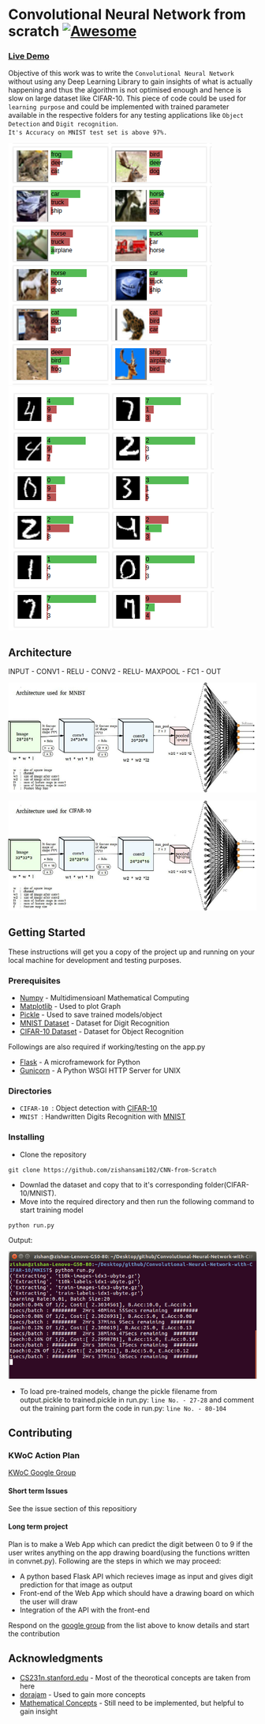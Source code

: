 # Convolutional Neural Network from scratch [![Awesome](https://cdn.rawgit.com/sindresorhus/awesome/d7305f38d29fed78fa85652e3a63e154dd8e8829/media/badge.svg)](http://cnndigits.pythonanywhere.com/)

### [Live Demo](http://cnndigits.pythonanywhere.com/) 

Objective of this work was to write the `Convolutional Neural Network` without using any Deep Learning Library to gain insights of what is actually happening and thus the algorithm is not optimised enough and hence is slow on large dataset like CIFAR-10.
This piece of code could be used for `learning purpose` and could be implemented with trained parameter available in the respective folders for any testing applications like `Object Detection` and `Digit recognition`.<br/>
`It's Accuracy on MNIST test set is above 97%.`


![alt text](images/cifar.png)
![alt text](images/mnist.png)

## Architecture

INPUT - CONV1 - RELU - CONV2 - RELU- MAXPOOL - FC1 - OUT

![alt text](images/archi_mnist.jpg)

![alt text](images/archi_cifar.jpg)


## Getting Started 

These instructions will get you a copy of the project up and running on your local machine for development and testing purposes.

### Prerequisites

* [Numpy](http://www.numpy.org/) - Multidimensioanl Mathematical Computing
* [Matplotlib](https://matplotlib.org/contents.html) - Used to plot Graph
* [Pickle](https://docs.python.org/3/library/pickle.html) - Used to save trained models/object
* [MNIST Dataset](http://yann.lecun.com/exdb/mnist/) - Dataset for Digit Recognition
* [CIFAR-10 Dataset](http://www.cs.toronto.edu/~kriz/cifar.html) - Dataset for Object Recognition

Followings are also required if working/testing on the app.py

* [Flask](http://flask.pocoo.org/) - A microframework for Python
* [Gunicorn](http://gunicorn.org/) - A Python WSGI HTTP Server for UNIX

### Directories

- `CIFAR-10 `: Object detection with [CIFAR-10](http://www.cs.toronto.edu/~kriz/cifar.html)
- `MNIST `: Handwritten Digits Recognition with [MNIST](http://yann.lecun.com/exdb/mnist/)



### Installing

* Clone the repository

```
git clone https://github.com/zishansami102/CNN-from-Scratch
```

* Downlad the dataset and copy that to it's corresponding folder(CIFAR-10/MNIST).
* Move into the required directory and then run the following command to start training model

```
python run.py
```

Output:

![alt text](images/training.png)


* To load pre-trained models, change the pickle filename from output.pickle to trained.pickle in run.py: `line No. - 27-28` and comment out the training part form the code in run.py: `line No. - 80-104`


## Contributing

### KWoC Action Plan
[KWoC Google Group](https://groups.google.com/forum/#!forum/cnn-from-scratch)

#### Short term Issues

See the issue section of this repositiory

#### Long term project


Plan is to make a Web App which can predict the digit between 0 to 9 if the user writes anything on the app drawing board(using the functions written in convnet.py).
Following are the steps in which we may proceed:

* A python based Flask API which recieves image as input and gives digit prediction for that image as output
* Front-end of the Web App which should have a drawing board on which the user will draw
* Integration of the API with the front-end

Respond on the [google group](https://groups.google.com/forum/#!forum/cnn-from-scratch) from the list above to know details and start the contribution


## Acknowledgments

* [CS231n.stanford.edu](http://cs231n.stanford.edu/) - Most of the theorotical concepts are taken from here
* [dorajam](https://github.com/dorajam/Convolutional-Network) - Used to gain more concepts
* [Mathematical Concepts](http://www.jefkine.com/general/2016/09/05/backpropagation-in-convolutional-neural-networks/) - Still need to be implemented, but helpful to gain insight
